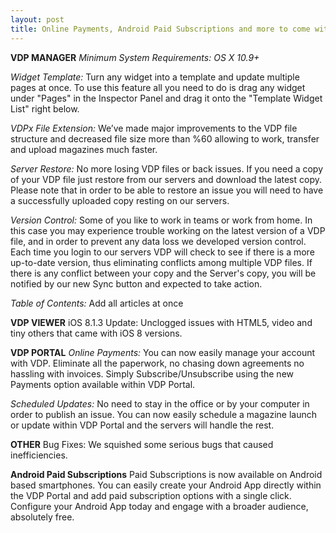 ```yaml
---
layout: post
title: Online Payments, Android Paid Subscriptions and more to come with VDP Update
---
```


**VDP MANAGER**
*Minimum System Requirements: OS X 10.9+*

*Widget Template:* Turn any widget into a template and update multiple pages at once. To use this feature all you need to do is drag any widget under "Pages" in the Inspector Panel and drag it onto the "Template Widget List" right below.

*VDPx File Extension:* We’ve made major improvements to the VDP file structure and decreased file size more than %60 allowing to work, transfer and upload magazines much faster.

*Server Restore:* No more losing VDP files or back issues. If you need a copy of your VDP file just restore from our servers and download the latest copy. Please note that in order to be able to restore an issue you will need to have a successfully uploaded copy resting on our servers.

*Version Control:* Some of you like to work in teams or work from home. In this case you may experience trouble working on the latest version of a VDP file, and in order to prevent any data loss we developed version control. Each time you login to our servers VDP will check to see if there is a more up-to-date version, thus eliminating conflicts among multiple VDP files. If there is any conflict between your copy and the Server's copy, you will be notified by our new Sync button and expected to take action.

*Table of Contents:* Add all articles at once


**VDP VIEWER**
iOS 8.1.3 Update: Unclogged issues with HTML5, video and tiny others that came with iOS 8 versions.


**VDP PORTAL**
*Online Payments:* You can now easily manage your account with VDP. Eliminate all the paperwork, no chasing down agreements no hassling with invoices. Simply Subscribe/Unsubscribe using the new Payments option available within VDP Portal.

*Scheduled Updates:* No need to stay in the office or by your computer in order to publish an issue. You can now easily schedule a magazine launch or update within VDP Portal and the servers will handle the rest.


**OTHER**
Bug Fixes: We squished some serious bugs that caused inefficiencies.



**Android Paid Subscriptions**
Paid Subscriptions is now available on Android based smartphones. You can easily create your Android App directly within the VDP Portal and add paid subscription options with a single click. Configure your Android App today and engage with a broader audience, absolutely free.




